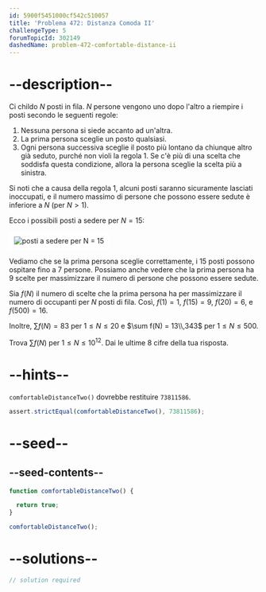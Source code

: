 ```yaml
---
id: 5900f5451000cf542c510057
title: 'Problema 472: Distanza Comoda II'
challengeType: 5
forumTopicId: 302149
dashedName: problem-472-comfortable-distance-ii
---
```


# --description--

Ci childo $N$ posti in fila. $N$ persone vengono uno dopo l'altro a riempire i posti secondo le seguenti regole:

1. Nessuna persona si siede accanto ad un'altra.
1. La prima persona sceglie un posto qualsiasi.
1. Ogni persona successiva sceglie il posto più lontano da chiunque altro già seduto, purché non violi la regola 1. Se c'è più di una scelta che soddisfa questa condizione, allora la persona sceglie la scelta più a sinistra.

Si noti che a causa della regola 1, alcuni posti saranno sicuramente lasciati inoccupati, e il numero massimo di persone che possono essere sedute è inferiore a $N$ (per $N > 1$).

Ecco i possibili posti a sedere per $N = 15$:

<img class="img-responsive center-block" alt="posti a sedere per N = 15" src="https://cdn.freecodecamp.org/curriculum/project-euler/comfortable-distance-ii.png" style="background-color: white; padding: 10px;" />

Vediamo che se la prima persona sceglie correttamente, i 15 posti possono ospitare fino a 7 persone. Possiamo anche vedere che la prima persona ha 9 scelte per massimizzare il numero di persone che possono essere sedute.

Sia $f(N)$ il numero di scelte che la prima persona ha per massimizzare il numero di occupanti per $N$ posti di fila. Così, $f(1) = 1$, $f(15) = 9$, $f(20) = 6$, e $f(500) = 16$.

Inoltre, $\sum f(N) = 83$ per $1 ≤ N ≤ 20$ e $\sum f(N) = 13\\,343$ per $1 ≤ N ≤ 500$.

Trova $\sum f(N)$ per $1 ≤ N ≤ {10}^{12}$. Dai le ultime 8 cifre della tua risposta.

# --hints--

`comfortableDistanceTwo()` dovrebbe restituire `73811586`.

```js
assert.strictEqual(comfortableDistanceTwo(), 73811586);
```

# --seed--

## --seed-contents--

```js
function comfortableDistanceTwo() {

  return true;
}

comfortableDistanceTwo();
```

# --solutions--

```js
// solution required
```

